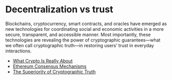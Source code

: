# Decentralization vs trust

Blockchains, cryptocurrency, smart contracts, and oracles have emerged as new technologies for coordinating social and economic activities in a more secure, transparent, and accessible manner. Most importantly, these technologies are revealing the power of cryptographic guarantees—what we often call cryptographic truth—in restoring users’ trust in everyday interactions.

- [What Crypto Is Really About](https://blog.chain.link/what-crypto-is-really-about/)
- [Ethereum Consensus Mechanisms](https://ethereum.org/en/developers/docs/consensus-mechanisms/)
- [The Superiority of Cryptographic Truth](https://youtu.be/AEtBPbmIRKQ)